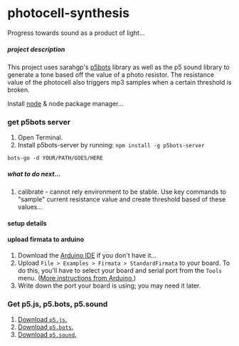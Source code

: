 # photocell-synthesis
Progress towards sound as a product of light...

##### project description
This project uses sarahgp's [p5bots](https://github.com/sarahgp/p5bots) library as well as the p5 sound library to generate a tone based off the value of a photo resistor. The resistance value of the photocell also triggers mp3 samples when a certain threshold is broken.



Install [node](https://nodejs.org/)
& node package manager...

### get p5bots server
1. Open Terminal.
2. Install p5bots-server by running: `npm install -g p5bots-server`


```bots-go -d YOUR/PATH/GOES/HERE```

##### what to do next...

1. calibrate - cannot rely environment to be stable. Use key commands to "sample" current resistance value and create threshold based of these values...

#### setup details

#### upload firmata to arduino

1. Download the [Arduino IDE](https://www.arduino.cc/en/main/software) if you don't have it...
2. Upload `File > Examples > Firmata > StandardFirmata` to your board. To do this, you'll have to select your board and serial port from the `Tools` menu. ([More instructions from Arduino.](https://www.arduino.cc/en/Guide/MacOSX))
3. Write down the port your board is using; you may need it later.


### Get p5.js, p5.bots, p5.sound
1. [Download `p5.js`.](https://github.com/processing/p5.js/releases/download/0.4.8/p5.zip)
2. [Download `p5.bots`.](https://raw.githubusercontent.com/sarahgp/p5bots/master/lib/p5bots.js)
3. [Download `p5.sound`.](https://github.com/processing/p5.js-sound)
